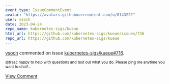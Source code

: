 ```yaml
---
event_type: IssueCommentEvent
avatar: "https://avatars.githubusercontent.com/u/814322?"
user: vsoch
date: 2023-04-24
repo_name: kubernetes-sigs/kueue
html_url: https://github.com/kubernetes-sigs/kueue/issues/716
repo_url: https://github.com/kubernetes-sigs/kueue
---
```


<a href='https://github.com/vsoch' target='_blank'>vsoch</a> commented on issue <a href='https://github.com/kubernetes-sigs/kueue/issues/716' target='_blank'>kubernetes-sigs/kueue#716</a>.

<small>@trasc happy to help with questions and test out what you do. Please ping me anytime you want to chat!...</small>

<a href='https://github.com/kubernetes-sigs/kueue/issues/716' target='_blank'>View Comment</a>